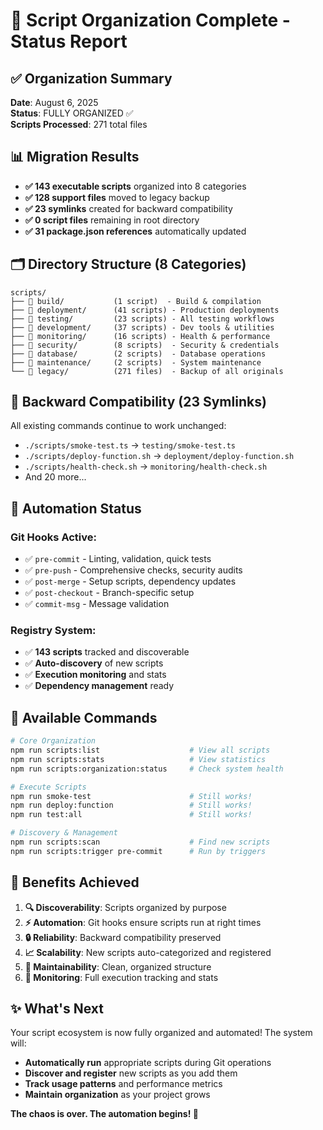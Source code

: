 # 🎉 Script Organization Complete - Status Report

## ✅ Organization Summary
**Date**: August 6, 2025  
**Status**: FULLY ORGANIZED ✅  
**Scripts Processed**: 271 total files  

## 📊 Migration Results
- **✅ 143 executable scripts** organized into 8 categories
- **✅ 128 support files** moved to legacy backup
- **✅ 23 symlinks** created for backward compatibility
- **✅ 0 script files** remaining in root directory
- **✅ 31 package.json references** automatically updated

## 🗂️ Directory Structure (8 Categories)
```
scripts/
├── 📁 build/           (1 script)  - Build & compilation
├── 📁 deployment/      (41 scripts) - Production deployments
├── 📁 testing/         (23 scripts) - All testing workflows
├── 📁 development/     (37 scripts) - Dev tools & utilities
├── 📁 monitoring/      (16 scripts) - Health & performance
├── 📁 security/        (8 scripts)  - Security & credentials
├── 📁 database/        (2 scripts)  - Database operations
├── 📁 maintenance/     (2 scripts)  - System maintenance
└── 📁 legacy/          (271 files)  - Backup of all originals
```

## 🔗 Backward Compatibility (23 Symlinks)
All existing commands continue to work unchanged:
- `./scripts/smoke-test.ts` → `testing/smoke-test.ts`
- `./scripts/deploy-function.sh` → `deployment/deploy-function.sh`
- `./scripts/health-check.sh` → `monitoring/health-check.sh`
- And 20 more...

## 🤖 Automation Status
### Git Hooks Active:
- ✅ `pre-commit` - Linting, validation, quick tests
- ✅ `pre-push` - Comprehensive checks, security audits  
- ✅ `post-merge` - Setup scripts, dependency updates
- ✅ `post-checkout` - Branch-specific setup
- ✅ `commit-msg` - Message validation

### Registry System:
- ✅ **143 scripts** tracked and discoverable
- ✅ **Auto-discovery** of new scripts
- ✅ **Execution monitoring** and stats
- ✅ **Dependency management** ready

## 🔧 Available Commands
```bash
# Core Organization
npm run scripts:list                    # View all scripts
npm run scripts:stats                   # View statistics
npm run scripts:organization:status     # Check system health

# Execute Scripts
npm run smoke-test                      # Still works!
npm run deploy:function                 # Still works!
npm run test:all                        # Still works!

# Discovery & Management
npm run scripts:scan                    # Find new scripts
npm run scripts:trigger pre-commit      # Run by triggers
```

## 🎯 Benefits Achieved
1. **🔍 Discoverability**: Scripts organized by purpose
2. **⚡ Automation**: Git hooks ensure scripts run at right times
3. **🔒 Reliability**: Backward compatibility preserved
4. **📈 Scalability**: New scripts auto-categorized and registered
5. **🧹 Maintainability**: Clean, organized structure
6. **🔄 Monitoring**: Full execution tracking and stats

## ✨ What's Next
Your script ecosystem is now fully organized and automated! The system will:
- **Automatically run** appropriate scripts during Git operations
- **Discover and register** new scripts as you add them
- **Track usage patterns** and performance metrics
- **Maintain organization** as your project grows

**The chaos is over. The automation begins! 🚀**
